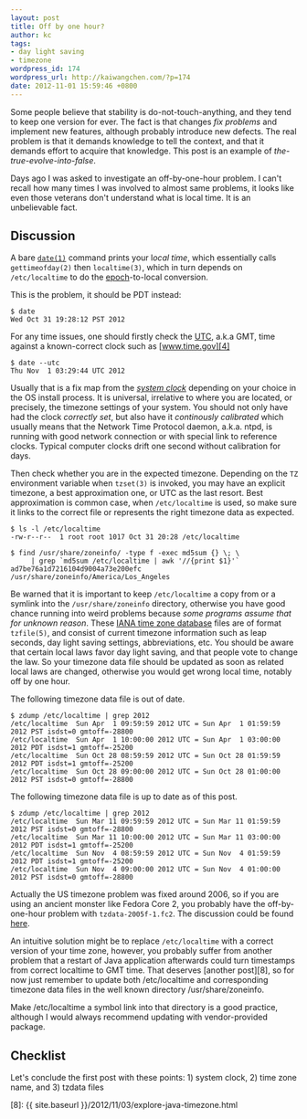 ```yaml
---
layout: post
title: Off by one hour?
author: kc
tags:
- day light saving
- timezone
wordpress_id: 174
wordpress_url: http://kaiwangchen.com/?p=174
date: 2012-11-01 15:59:46 +0800
---
```


Some people believe that stability is do-not-touch-anything, and they tend to keep one version for ever. The fact is that changes *fix problems* and implement new features, although probably introduce new defects. The real problem is that it demands knowledge to tell the context, and that it demands effort to acquire that knowledge. This post is an example of *the-true-evolve-into-false*. <!--more-->

Days ago I was asked to investigate an off-by-one-hour problem. I can't recall how many times I was involved to almost same problems, it looks like even those veterans don't understand what is local time. It is an unbelievable fact. 

## Discussion

A bare [`date(1)`][1] command prints your l*ocal time*, which essentially calls `gettimeofday(2)` then `localtime(3)`, which in turn depends on `/etc/localtime` to do the [epoch][2]-to-local conversion. 

This is the problem, it should be PDT instead: 

    $ date
    Wed Oct 31 19:28:12 PST 2012

For any time issues, one should firstly check the [UTC][3], a.k.a GMT, time against a known-correct clock such as [www.time.gov][4] 

    $ date --utc
    Thu Nov  1 03:29:44 UTC 2012

Usually that is a fix map from the [*system clock*][5] depending on your choice in the OS install process. It is universal, irrelative to where you are located, or precisely, the timezone settings of your system. You should not only have had the clock *correctly set*, but also have it *continously calibrated* which usually means that the Network Time Protocol daemon, a.k.a. ntpd, is running with good network connection or with special link to reference clocks. Typical computer clocks drift one second without calibration for days. 

Then check whether you are in the expected timezone. Depending on the `TZ` environment variable when `tzset(3)` is invoked, you may have an explicit timezone, a best approximation one, or UTC as the last resort. Best approximation is common case, when `/etc/localtime` is used, so make sure it links to the correct file or represents the right timezone data as expected. 

    $ ls -l /etc/localtime
    -rw-r--r--  1 root root 1017 Oct 31 20:28 /etc/localtime
    
    $ find /usr/share/zoneinfo/ -type f -exec md5sum {} \; \
         | grep `md5sum /etc/localtime | awk '//{print $1}'`
    ad7be76a1d7216104d9004a73e200efc  /usr/share/zoneinfo/America/Los_Angeles

Be warned that it is important to keep `/etc/localtime` a copy from or a symlink into the `/usr/share/zoneinfo` directory, otherwise you have good chance running into weird problems because *some programs assume that for unknown reason*. These [IANA time zone database][6] files are of format `tzfile(5)`, and consist of current timezone information such as leap seconds, day light saving settings, abbreviations, etc. You should be aware that certain local laws favor day light saving, and that people vote to change the law. So your timezone data file should be updated as soon as related local laws are changed, otherwise you would get wrong local time, notably off by one hour. 

The following timezone data file is out of date. 

    $ zdump /etc/localtime | grep 2012
    /etc/localtime  Sun Apr  1 09:59:59 2012 UTC = Sun Apr  1 01:59:59 2012 PST isdst=0 gmtoff=-28800
    /etc/localtime  Sun Apr  1 10:00:00 2012 UTC = Sun Apr  1 03:00:00 2012 PDT isdst=1 gmtoff=-25200
    /etc/localtime  Sun Oct 28 08:59:59 2012 UTC = Sun Oct 28 01:59:59 2012 PDT isdst=1 gmtoff=-25200
    /etc/localtime  Sun Oct 28 09:00:00 2012 UTC = Sun Oct 28 01:00:00 2012 PST isdst=0 gmtoff=-28800

The following timezone data file is up to date as of this post. 

    $ zdump /etc/localtime | grep 2012
    /etc/localtime  Sun Mar 11 09:59:59 2012 UTC = Sun Mar 11 01:59:59 2012 PST isdst=0 gmtoff=-28800
    /etc/localtime  Sun Mar 11 10:00:00 2012 UTC = Sun Mar 11 03:00:00 2012 PDT isdst=1 gmtoff=-25200
    /etc/localtime  Sun Nov  4 08:59:59 2012 UTC = Sun Nov  4 01:59:59 2012 PDT isdst=1 gmtoff=-25200
    /etc/localtime  Sun Nov  4 09:00:00 2012 UTC = Sun Nov  4 01:00:00 2012 PST isdst=0 gmtoff=-28800

Actually the US timezone problem was fixed around 2006, so if you are using an ancient monster like Fedora Core 2, you probably have the off-by-one-hour problem with `tzdata-2005f-1.fc2`. The discussion could be found [here][7]. 

An intuitive solution might be to replace `/etc/localtime` with a correct version of your time zone, however, you probably suffer from another problem that a restart of Java application afterwards could turn timestamps from correct localtime to GMT time. That deserves [another post][8], so for now just remember to update both /etc/localtime and corresponding timezone data files in the well known directory /usr/share/zoneinfo. 

Make /etc/localtime a symbol link into that directory is a good practice, although I would always recommend updating with vendor-provided package. 

## Checklist

Let's conclude the first post with these points: 1) system clock, 2) time zone name, and 3) tzdata files

 [1]: http://git.savannah.gnu.org/cgit/coreutils.git/tree/src/date.c
 [2]: http://en.wikipedia.org/wiki/Epoch_time
 [3]: http://en.wikipedia.org/wiki/Coordinated_Universal_Time
 [4]: http://www.time.gov/timezone.cgi?UTC/s/0/java
 [5]: http://en.wikipedia.org/wiki/System_time
 [6]: http://en.wikipedia.org/wiki/IANA_time_zone_database
 [7]: https://bugzilla.redhat.com/show_bug.cgi?id=173091
 [8]: {{ site.baseurl }}/2012/11/03/explore-java-timezone.html
